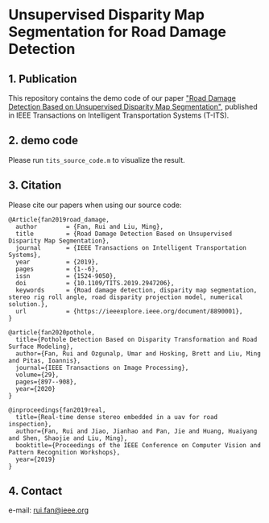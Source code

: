 # Unsupervised Disparity Map Segmentation for Road Damage Detection

## 1. Publication

This repository contains the demo code of our paper ["Road Damage Detection Based on Unsupervised Disparity Map Segmentation"](https://www.ruirangerfan.com/pdf/tits2019_fan.pdf), published in IEEE Transactions on Intelligent Transportation Systems (T-ITS).

## 2. demo code
Please run `tits_source_code.m` to visualize the result.

## 3. Citation

Please cite our papers when using our source code:

```
@Article{fan2019road_damage,
  author        = {Fan, Rui and Liu, Ming},
  title         = {Road Damage Detection Based on Unsupervised Disparity Map Segmentation},
  journal       = {IEEE Transactions on Intelligent Transportation Systems},
  year          = {2019},
  pages         = {1--6},
  issn          = {1524-9050},
  doi           = {10.1109/TITS.2019.2947206},
  keywords      = {Road damage detection, disparity map segmentation, stereo rig roll angle, road disparity projection model, numerical solution.},
  url           = {https://ieeexplore.ieee.org/document/8890001},
}
```
```
@article{fan2020pothole,
  title={Pothole Detection Based on Disparity Transformation and Road Surface Modeling},
  author={Fan, Rui and Ozgunalp, Umar and Hosking, Brett and Liu, Ming and Pitas, Ioannis},
  journal={IEEE Transactions on Image Processing},
  volume={29},
  pages={897--908},
  year={2020}
}
```
```
@inproceedings{fan2019real,
  title={Real-time dense stereo embedded in a uav for road inspection},
  author={Fan, Rui and Jiao, Jianhao and Pan, Jie and Huang, Huaiyang and Shen, Shaojie and Liu, Ming},
  booktitle={Proceedings of the IEEE Conference on Computer Vision and Pattern Recognition Workshops},
  year={2019}
}
```

## 4. Contact

e-mail: rui.fan@ieee.org
